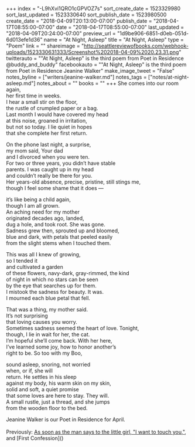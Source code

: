 +++
index = "-L9hXvi1QRO1cGPVOZ7s"
sort_create_date = 1523329980
sort_last_updated = 1523330640
sort_publish_date = 1523980500
create_date = "2018-04-09T20:13:00-07:00"
publish_date = "2018-04-17T08:55:00-07:00"
date = "2018-04-17T08:55:00-07:00"
last_updated = "2018-04-09T20:24:00-07:00"
preview_url = "1d9be906-6851-d0eb-051d-6d013efe1d36"
name = "At Night, Asleep"
title = "At Night, Asleep"
type = "Poem"
link = ""
shareimage = "http://seattlereviewofbooks.com/webhook-uploads/1523330631333/Screenshot%202018-04-09%2020.23.31.png"
twitterauto = "\"At Night, Asleep\" is the third poem from Poet in Residence @buddy_and_buddy"
facebookauto = "\"At Night, Asleep\" is the third poem from Poet in Residence Jeanine Walker"
make_image_tweet = "False"
notes_byline = ["writers/jeanine-walker.md"]
notes_tags = ["notes/at-night-asleep.md"]
notes_about = ""
books = ""
+++
She comes into our room again,<br>
her first time in weeks.<br>
I hear a small stir on the floor,<br>
the rustle of crumpled paper or a bag.<br>
Last month I would have covered my head<br>
at this noise, groaned in irritation,<br>
but not so today. I lie quiet in hopes<br>
that she complete her first return. 

On the phone last night, a surprise,<br>
my mom said, Your dad<br>
and I divorced when you were ten.<br>
For two or three years, you didn’t have stable<br> 
parents. I was caught up in my head<br>
and couldn’t really be there for you.<br>
Her years-old absence, precise, pristine, still stings me,<br> 
though I feel some shame that it does &mdash;

it’s like being a child again,<br>
though I am all grown.<br>
An aching need for my mother<br> 
originated decades ago, landed,<br> 
dug a hole, and took root. She was gone.<br>
Sadness grew then, sprouted up and bloomed,<br>
blue and dark, with petals that peeled easily<br> 
from the slight stems when I touched them.

This was all I knew of growing,<br>
so I tended it<br>
and cultivated a garden<br>
of these flowers, navy-dark, gray-rimmed, the kind<br> 
of night in which no stars can be seen<br> 
by the eye that searches up for them.<br>
I mistook the sadness for beauty. It was.<br>
I mourned each blue petal that fell.

That was a thing, my mother said.<br>
It’s not surprising <br>
that loving causes you worry.<br>
Sometimes sadness seemed the heart of love. Tonight,<br>
though, I lie in wait for her, the cat.<br>
I’m hopeful she’ll come back. With her here,<br>
I’ve learned some joy, how to honor another’s<br>
right to be. So too with my Boo,

sound asleep, snoring, not worried<br>
when, or if, she will<br>
return. He settles in his sleep<br> 
against my body, his warm skin on my skin,<br>
solid and soft, a quiet promise<br>
that some loves are here to stay. They will.<br>
A small rustle, just a thread, and she jumps<br>
from the wooden floor to the bed. 

<p class="poem-footer">Jeanine Walker is our Poet in Residence for April.<br><br>
Previously: <a href="http://www.seattlereviewofbooks.com/notes/2018/04/03/as-soon-as-the-man-says-to-the-little-girl-i-want-to-touch-you/">As soon as the man says to the little girl, "I want to touch you,"</a>, and [First Confession]()</p>